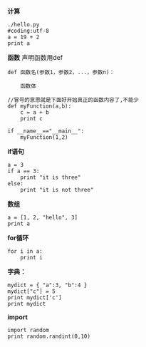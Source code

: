 **计算**
```
./hello.py
#coding:utf-8
a = 19 + 2
print a
```

**函数**
声明函数用def
```
def 函数名(参数1，参数2，...，参数n)：

    函数体
    
//冒号的意思就是下面好开始真正的函数内容了,不能少
def myFunction(a,b):
    c = a + b
    print c

if __name__=="__main__":
    myFunction(1,2)
```

**if语句**
```
a = 3
if a == 3:
    print "it is three"
else:
    print "it is not three"
```

**数组**
```
a = [1, 2, "hello", 3]
print a
```

**for循环**
```
for i in a:
    print i
```

**字典：**
```
mydict = { "a":3, "b":4 }
mydict["c"] = 5
print mydict['c']
print mydict
```
**import**
```
import random
print random.randint(0,10)
```